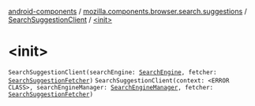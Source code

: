 [android-components](../../index.md) / [mozilla.components.browser.search.suggestions](../index.md) / [SearchSuggestionClient](index.md) / [&lt;init&gt;](./-init-.md)

# &lt;init&gt;

`SearchSuggestionClient(searchEngine: `[`SearchEngine`](../../mozilla.components.browser.search/-search-engine/index.md)`, fetcher: `[`SearchSuggestionFetcher`](../-search-suggestion-fetcher.md)`)`
`SearchSuggestionClient(context: <ERROR CLASS>, searchEngineManager: `[`SearchEngineManager`](../../mozilla.components.browser.search/-search-engine-manager/index.md)`, fetcher: `[`SearchSuggestionFetcher`](../-search-suggestion-fetcher.md)`)`